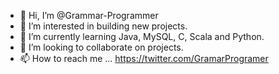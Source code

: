 - 👋 Hi, I’m @Grammar-Programmer
- 👀 I’m interested in building new projects.
- 🌱 I’m currently learning Java, MySQL, C, Scala and Python.
- 💞️ I’m looking to collaborate on projects.
- 📫 How to reach me ... https://twitter.com/GramarProgramer

<!---
Grammar-Programmer/Grammar-Programmer is a ✨ special ✨ repository because its `README.md` (this file) appears on your GitHub profile.
You can click the Preview link to take a look at your changes.
--->
